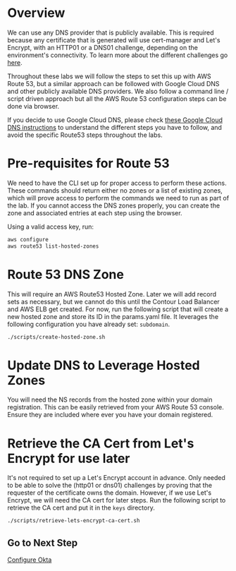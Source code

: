# Overview

We can use any DNS provider that is publicly available.  This is required because any certificate that is generated will use cert-manager and Let's Encrypt, with an HTTP01 or a DNS01 challenge, depending on the environment's connectivity. To learn more about the different challenges go [here](https://letsencrypt.org/docs/challenge-types/).

Throughout these labs we will follow the steps to set this up with AWS Route 53, but a similar approach can be followed with Google Cloud DNS and other publicly available DNS providers. We also follow a command line / script driven approach but all the AWS Route 53 configuration steps can be done via browser.

If you decide to use Google Cloud DNS, please check [these Google Cloud DNS instructions](misc/google_cloud_dns.md) to understand the different steps you have to follow, and avoid the specific Route53 steps throughout the labs.


# Pre-requisites for Route 53

We need to have the CLI set up for proper access to perform these actions.  These commands should return either no zones or a list of existing zones, which will prove access to perform the commands we need to run as part of the lab.  If you cannot access the DNS zones properly, you can create the zone and associated entries at each step using the browser.

Using a valid access key, run:
```bash
aws configure
aws route53 list-hosted-zones
```


# Route 53 DNS Zone

This will require an AWS Route53 Hosted Zone.  Later we will add record sets as necessary, but we cannot do this until the Contour Load Balancer and AWS ELB get created.  For now, run the following script that will create a new hosted zone and store its ID in the params.yaml file.  It leverages the following configuration you have already set: `subdomain`.

```bash
./scripts/create-hosted-zone.sh
```

# Update DNS to Leverage Hosted Zones

You will need the NS records from the hosted zone within your domain registration. This can be easily retrieved from your AWS Route 53 console. Ensure they are included where ever you have your domain registered.

# Retrieve the CA Cert from Let's Encrypt for use later

It's not required to set up a Let's Encrypt account in advance. Only needed to be able to solve the (http01 or dns01) challenges by proving that the requester of the certificate owns the domain.  However, if we use Let's Encrypt, we will need the CA cert for later steps. Run the following script to retrieve the CA cert and put it in the `keys` directory.

```bash
./scripts/retrieve-lets-encrypt-ca-cert.sh
```

## Go to Next Step

[Configure Okta](04_okta_mgmt.md)
